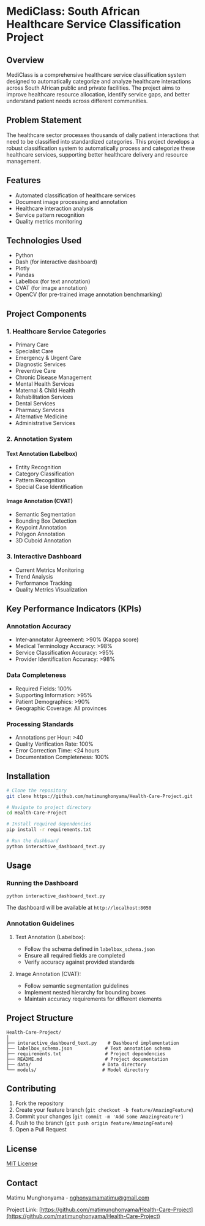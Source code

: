 # MediClass: South African Healthcare Service Classification Project

## Overview
MediClass is a comprehensive healthcare service classification system designed to automatically categorize and analyze healthcare interactions across South African public and private facilities. The project aims to improve healthcare resource allocation, identify service gaps, and better understand patient needs across different communities.

## Problem Statement
The healthcare sector processes thousands of daily patient interactions that need to be classified into standardized categories. This project develops a robust classification system to automatically process and categorize these healthcare services, supporting better healthcare delivery and resource management.

## Features
* Automated classification of healthcare services
* Document image processing and annotation
* Healthcare interaction analysis
* Service pattern recognition
* Quality metrics monitoring

## Technologies Used
* Python
* Dash (for interactive dashboard)
* Plotly
* Pandas
* Labelbox (for text annotation)
* CVAT (for image annotation)
* OpenCV (for pre-trained image annotation benchmarking)

## Project Components

### 1. Healthcare Service Categories
* Primary Care
* Specialist Care
* Emergency & Urgent Care
* Diagnostic Services
* Preventive Care
* Chronic Disease Management
* Mental Health Services
* Maternal & Child Health
* Rehabilitation Services
* Dental Services
* Pharmacy Services
* Alternative Medicine
* Administrative Services

### 2. Annotation System
#### Text Annotation (Labelbox)
* Entity Recognition
* Category Classification
* Pattern Recognition
* Special Case Identification

#### Image Annotation (CVAT)
* Semantic Segmentation
* Bounding Box Detection
* Keypoint Annotation
* Polygon Annotation
* 3D Cuboid Annotation

### 3. Interactive Dashboard
* Current Metrics Monitoring
* Trend Analysis
* Performance Tracking
* Quality Metrics Visualization

## Key Performance Indicators (KPIs)

### Annotation Accuracy
* Inter-annotator Agreement: >90% (Kappa score)
* Medical Terminology Accuracy: >98%
* Service Classification Accuracy: >95%
* Provider Identification Accuracy: >98%

### Data Completeness
* Required Fields: 100%
* Supporting Information: >95%
* Patient Demographics: >90%
* Geographic Coverage: All provinces

### Processing Standards
* Annotations per Hour: >40
* Quality Verification Rate: 100%
* Error Correction Time: <24 hours
* Documentation Completeness: 100%

## Installation

```bash
# Clone the repository
git clone https://github.com/matimunghonyama/Health-Care-Project.git

# Navigate to project directory
cd Health-Care-Project

# Install required dependencies
pip install -r requirements.txt

# Run the dashboard
python interactive_dashboard_text.py
```

## Usage

### Running the Dashboard
```python
python interactive_dashboard_text.py
```
The dashboard will be available at `http://localhost:8050`

### Annotation Guidelines
1. Text Annotation (Labelbox):
   * Follow the schema defined in `labelbox_schema.json`
   * Ensure all required fields are completed
   * Verify accuracy against provided standards

2. Image Annotation (CVAT):
   * Follow semantic segmentation guidelines
   * Implement nested hierarchy for bounding boxes
   * Maintain accuracy requirements for different elements

## Project Structure
```
Health-Care-Project/
│
├── interactive_dashboard_text.py    # Dashboard implementation
├── labelbox_schema.json            # Text annotation schema
├── requirements.txt                # Project dependencies
├── README.md                       # Project documentation
├── data/                          # Data directory
└── models/                        # Model directory
```

## Contributing
1. Fork the repository
2. Create your feature branch (`git checkout -b feature/AmazingFeature`)
3. Commit your changes (`git commit -m 'Add some AmazingFeature'`)
4. Push to the branch (`git push origin feature/AmazingFeature`)
5. Open a Pull Request

## License
[MIT License](LICENSE)

## Contact
Matimu Munghonyama - nghonyamamatimu@gmail.com

Project Link: [https://github.com/matimunghonyama/Health-Care-Project](https://github.com/matimunghonyama/Health-Care-Project)
